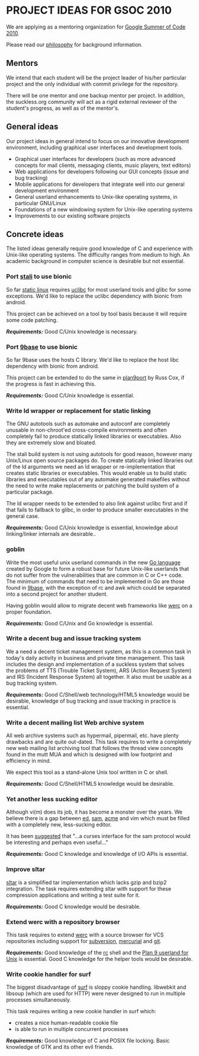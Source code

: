 PROJECT IDEAS FOR GSOC 2010
===========================
We are applying as a mentoring organization for
[Google Summer of Code 2010](http://socghop.appspot.com/).

Please read our [philosophy](/manifest) for background information.

Mentors
-------
We intend that each student will be the project leader of his/her particular
project and the only individual with commit privilege for the repository.

There will be one mentor and one backup mentor per project. In addition, the
suckless.org community will act as a rigid external reviewer of the
student's progress, as well as of the mentor's.

General ideas
-------------
Our project ideas in general intend to focus on our innovative development
environment, including graphical user interfaces and development tools.

* Graphical user interfaces for developers (such as more advanced
  concepts for mail clients, messaging clients, music players, text editors)
* Web applications for developers following our GUI concepts (issue and bug
  tracking)
* Mobile applications for developers that integrate well into our general
  development environment
* General userland enhancements to Unix-like operating systems, in particular
  GNU/Linux
* Foundations of a new windowing system for Unix-like operating systems
* Improvements to our existing software projects

Concrete ideas
--------------
The listed ideas generally require good knowledge of C and experience with
Unix-like operating systems. The difficulty ranges from medium to high.
An academic background in computer science is desirable but not essential.

### Port [stali](http://sta.li) to use bionic

So far [static linux](http://sta.li) requires [uclibc](http://www.uclibc.org) for most userland
tools and glibc for some exceptions. We'd like to replace the uclibc dependency
with bionic from android.

This project can be achieved on a tool by tool basis because it will require
some code patching.

***Requirements:*** Good C/Unix knowledge is necessary.

### Port [9base](http://tools.suckless.org/9base) to use bionic

So far 9base uses the hosts C library. We'd like to replace the host libc
dependency with bionic from android.

This project can be extended to do the same in
[plan9port](http://swtch.com/plan9port/) by Russ Cox, if the progress is fast
in achieving this.

***Requirements:*** Good C/Unix knowledge is essential.

### Write ld wrapper or replacement for static linking

The GNU autotools such as automake and autoconf are completely unusable in
non-chroot'ed cross-compile environments and often completely fail to produce
statically linked libraries or executables.  Also they are
extremely slow and bloated.

The stali build system is not using autotools for good reason, however many
Unix/Linux open source packages do. To create statically linked libraries out
of the ld arguments we need an ld wrapper or re-implementation that creates
static libraries or executables. This would enable us to build static libraries
and executables out of any automake generated makefiles without the need to
write make replacements or patching the build system of a particular package.

The ld wrapper needs to be extended to also link against uclibc first and if
that fails to fallback to glibc, in order to produce smaller executables in the
general case.

***Requirements:*** Good C/Unix knowledge is essential, knowledge about linking/linker internals are desirable..

### goblin

Write the most useful unix userland commands in the new [Go
language](http://golang.org) created by Google to form a robust base for future
Unix-like userlands that do not suffer from the vulnerabilities that are common
in C or C++ code. The minimum of commands that need to be implemented in Go are
those found in [9base](http://tools.suckless.org/9base), with the exception of
rc and awk which could be separated into a second project for another student.

Having goblin would allow to migrate decent web frameworks like
[werc](http://werc.cat-v.org) on a proper foundation.

***Requirements:*** Good C/Unix and Go knowledge is essential.

### Write a decent bug and issue tracking system

We a need a decent ticket management system, as this is a common task in
today's daily activity in business and private time management. This task
includes the design and implementation of a suckless system that solves the
problems of TTS (Trouble Ticket System), ARS (Action Request System) and IRS
(Incident Response System) all together. It also must be usable as a bug
tracking system.

***Requirements:*** Good C/Shell/web technology/HTML5 knowledge would be desirable, knowledge of bug tracking and issue tracking in practice is essential.

### Write a decent mailing list Web archive system

All web archive systems such as hypermail, pipermail, etc. have plenty
drawbacks and are quite out-dated. This task requires to write a completely new
web mailing list archiving tool that follows the thread view concepts found in
the mutt MUA and which is designed with low footprint and efficiency in mind.

We expect this tool as a stand-alone Unix tool written in C or shell.

***Requirements:*** Good C/Shell/HTML5 knowledge would be desirable.

### Yet another less sucking editor

Although vi(m) does its job, it has become a monster over the years. We
believe there is a gap between [ed](http://man.cat-v.org/plan_9/1/ed),
[sam](http://sam.cat-v.org), [acme](http://acme.cat-v.org) and vim which must
be filled with a completely new, less-sucking editor.

It has been [suggested](http://lists.suckless.org/dev/0911/2255.html) that
"...a curses interface for the sam protocol would be interesting and perhaps
even useful..."

***Requirements:*** Good C knowledge and knowledge of I/O APIs is essential.

### Improve sltar

[sltar](http://s01.de/~gottox/index.cgi/proj_sltar) is a simplified tar
implementation which lacks gzip and bzip2 integration. The task requires
extending sltar with support for these compression applications and writing a
test suite for it.

***Requirements:*** Good C knowledge would be desirable.

### Extend werc with a repository browser

This task requires to extend [werc](http://werc.cat-v.org) with a source
browser for VCS repositories including support for
[subversion](http://subversion.tigris.org/),
[mercurial](http://www.selenic.com/mercurial/) and [git](http://git-scm.com).

***Requirements:*** Good knowledge of the [rc](http://en.wikipedia.org/wiki/Rc) shell
and the [Plan 9 userland for Unix](http://plan9.us) is essential. Good C
knowledge for the helper tools would be desirable.

### Write cookie handler for surf

The biggest disadvantage of [surf](http://surf.suckless.org) is sloppy
cookie handling. libwebkit and libsoup (which are used for HTTP) were never
designed to run in multiple processes simultaneously.

This task requires writing a new cookie handler in surf which:

* creates a nice human-readable cookie file
* is able to run in multiple concurrent processes

***Requirements:*** Good knowledge of C and POSIX file locking. Basic knowledge
of GTK and its other evil friends.
